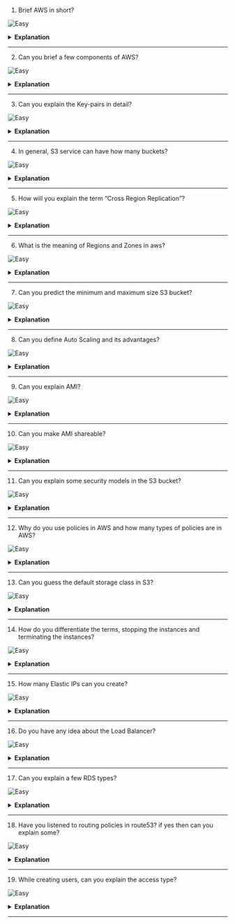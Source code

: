 1. Brief AWS in short?

![Easy](https://github.com/revaturelabs/interviewquestions/blob/dev/ComplexityTags/simple%20(2).svg)

<details>
<summary> <b>Explanation</b> </summary>

<blockquote>

- AWS stands for Amazon Web Services. It is an Amazon product which is used to manage distributed IT infrastructure.
 It provides different services such as 
    - infrastructure as a service
    - platform as a service
    - software as a service.



</blockquote>

</details>

------


2. Can you brief a few components of AWS?

![Easy](https://github.com/revaturelabs/interviewquestions/blob/dev/ComplexityTags/simple%20(2).svg)

<details>
<summary> <b>Explanation</b> </summary>

<blockquote>

- Yes, a few components of AWS are:
	Simple Storage Service (S3) : S3 is a service of aws that stores files. 
	Elastic Compute Cloud: Elastic Compute Cloud is a web service that provides resizable compute capacity in the cloud. 
	Elastic Beans Talk: It provides services to deploy a different application which is available in different platforms or languages like java, nodejs etc..


</blockquote>

</details>

------


3. Can you explain the Key-pairs in detail?

![Easy](https://github.com/revaturelabs/interviewquestions/blob/dev/ComplexityTags/simple%20(2).svg)

<details>
<summary> <b>Explanation</b> </summary>

<blockquote>

- AWS uses public key cryptography to encrypt and decrypt the login information. In public key cryptography, the public key is used to encrypt the information on the receiver's side, a private key is used to decrypt the information. The combination of a public key and the private key is known as a key-pairs. Key pairs allow you to access the instances securely.


</blockquote>

</details>

------


4. In general, S3 service can have how many buckets?

![Easy](https://github.com/revaturelabs/interviewquestions/blob/dev/ComplexityTags/simple%20(2).svg)

<details>
<summary> <b>Explanation</b> </summary>

<blockquote>

- By default, you can create up to 100 buckets.


</blockquote>

</details>

------


5. How will you explain the term “Cross Region Replication”?

![Easy](https://github.com/revaturelabs/interviewquestions/blob/dev/ComplexityTags/simple%20(2).svg)

<details>
<summary> <b>Explanation</b> </summary>

<blockquote>

- Cross Region Replication is a service available in aws that enables to replicate of the data from one bucket to another bucket which could be in the same or different region. It provides asynchronous copying of objects, i.e., objects are not copied immediately. 


</blockquote>

</details>

------


6. What is the meaning of Regions and Zones in aws?

![Easy](https://github.com/revaturelabs/interviewquestions/blob/dev/ComplexityTags/simple%20(2).svg)

<details>
<summary> <b>Explanation</b> </summary>

<blockquote>

- Regions: A region is a geographical area which consists of 2 or more availability zones. A region is a collection of data centres which are completely isolated from other regions.
- Availability zones: An Availability zone is a data centre that can be somewhere in the country or city. Data centres can have multiple servers, switches, firewalls, and load balancing. The things through which you can interact with the cloud reside inside the Datacenter.
 

</blockquote>

</details>

------


7. Can you predict the minimum and maximum size S3 bucket?

![Easy](https://github.com/revaturelabs/interviewquestions/blob/dev/ComplexityTags/simple%20(2).svg)

<details>
<summary> <b>Explanation</b> </summary>

<blockquote>

- The minimum size of an object that you can store in S3 is 0 bytes and the maximum size of an object that you can store in S3 is 5 TB.
 
 
</blockquote>

</details>

------


8. Can you define Auto Scaling and its advantages?

![Easy](https://github.com/revaturelabs/interviewquestions/blob/dev/ComplexityTags/simple%20(2).svg)

<details>
<summary> <b>Explanation</b> </summary>

<blockquote>

- Auto Scaling is a feature in AWS that automatically scales the capacity to maintain steady and predictable performance. 

Advantages of Auto Scaling
- 	Setup Scaling Quickly
It sets the target utilization levels of multiple resources in a single interface. You can see the average utilization level of multiple resources in the same console, i.e., you do not have to move to a different console.
- 	Make Smart Scaling Decisions
It makes the scaling plans that automate how different resources respond to the changes. It optimizes availability and cost. It automatically creates the scaling policies and sets the targets based on your preference. It also monitors your application and automatically adds or removes the capacity based on the requirements.
- 	Automatically maintain performance
Auto Scaling automatically optimizes the application performance and availability even when the workloads are unpredictable. It continuously monitors your application to maintain the desired performance level. When demand rises, then Auto Scaling automatically scales the resources.

 
</blockquote>

</details>

------


9. Can you explain AMI?

![Easy](https://github.com/revaturelabs/interviewquestions/blob/dev/ComplexityTags/simple%20(2).svg)

<details>
<summary> <b>Explanation</b> </summary>

<blockquote>

- AMI stands for Amazon Machine Image. It is a virtual image used to create a virtual machine within an EC2 instance.

 
</blockquote>

</details>

------


10. Can you make AMI shareable?

![Easy](https://github.com/revaturelabs/interviewquestions/blob/dev/ComplexityTags/simple%20(2).svg)

<details>
<summary> <b>Explanation</b> </summary>

<blockquote>

- Yes, an AMI can be shared.

 
</blockquote>

</details>

------


11. Can you explain some security models in the S3 bucket?

![Easy](https://github.com/revaturelabs/interviewquestions/blob/dev/ComplexityTags/simple%20(2).svg)

<details>
<summary> <b>Explanation</b> </summary>

<blockquote>

- S3 bucket can be secured in two ways:
-	ACL (Access Control List)
ACL is used to manage the access of resources to buckets and objects. An object of each bucket is associated with ACL. It defines which AWS accounts have granted access and the type of access. When a user sends the request for a resource, then its corresponding ACL will be checked to verify whether the user has granted access to the resource or not. When you create a bucket, then Amazon S3 creates a default ACL which provides full control over the AWS resources.
-	Bucket Policies
Bucket policies are only applied to S3 buckets. Bucket policies define what actions are allowed or denied. Bucket policies are attached to the bucket, not to an S3 object but the permissions defined in the bucket policy are applied to all the objects in the S3 bucket.


</blockquote>

</details>

------


12. Why do you use policies in AWS and how many types of policies are in AWS?

![Easy](https://github.com/revaturelabs/interviewquestions/blob/dev/ComplexityTags/simple%20(2).svg)

<details>
<summary> <b>Explanation</b> </summary>

<blockquote>

- The policy is an object which is associated with a resource that defines the permissions. AWS evaluate these policies when the user makes a request. Permissions in the policy determine whether to allow or deny an action. Policies are stored in the form of JSON documents.

AWS supports six types of policies:
- 	Identity-based policies
-	Resource-based policies
-	Permissions boundaries
-	Organizations SCPs
-	Access Control Lists
-	Session policies


</blockquote>

</details>

------


13. Can you guess the default storage class in S3?

![Easy](https://github.com/revaturelabs/interviewquestions/blob/dev/ComplexityTags/simple%20(2).svg)

<details>
<summary> <b>Explanation</b> </summary>

<blockquote>

- The default storage class is Standard Frequently Accessed.


</blockquote>

</details>

------


14. How do you differentiate the terms, stopping the instances and terminating the instances?

![Easy](https://github.com/revaturelabs/interviewquestions/blob/dev/ComplexityTags/simple%20(2).svg)

<details>
<summary> <b>Explanation</b> </summary>

<blockquote>

- Stopping: You can stop an EC2 instance and stopping an instance means shutting down the instance. Its corresponding EBS volume is still attached to an EC2 instance, so you can restart the instance as well.

- Terminating: You can also terminate the EC2 instance and terminating an instance means you are removing the instance from your AWS account. When you terminate an instance, then its corresponding EBS is also removed. Due to this reason, you cannot restart the EC2 instance.


</blockquote>

</details>

------


15. How many Elastic IPs can you create?

![Easy](https://github.com/revaturelabs/interviewquestions/blob/dev/ComplexityTags/simple%20(2).svg)

<details>
<summary> <b>Explanation</b> </summary>

<blockquote>

- 5 elastic IP addresses that you can create per AWS account per region.


</blockquote>

</details>

------


16. Do you have any idea about the Load Balancer?

![Easy](https://github.com/revaturelabs/interviewquestions/blob/dev/ComplexityTags/simple%20(2).svg)

<details>
<summary> <b>Explanation</b> </summary>

<blockquote>

- A load Balancer is a virtual machine that balances your web application load which could be Http or Https traffic that you are getting in. It balances a load of multiple servers so that no web server gets overwhelmed.


</blockquote>

</details>

------


17. Can you explain a few RDS types?

![Easy](https://github.com/revaturelabs/interviewquestions/blob/dev/ComplexityTags/simple%20(2).svg)

<details>
<summary> <b>Explanation</b> </summary>

<blockquote>

- Yes, few are here:
    -	Amazon Aurora
    -	Postgre SQL
    -	MySQL
    -	MariaDB
    -	Oracle
    -	SQL Server


</blockquote>

</details>

------


18. Have you listened to routing policies in route53?  if yes then can you explain some?

![Easy](https://github.com/revaturelabs/interviewquestions/blob/dev/ComplexityTags/simple%20(2).svg)

<details>
<summary> <b>Explanation</b> </summary>

<blockquote>

- Yes, a few are given below:
    -	Simple Routing Policy
Simple Routing Policy is a simple round-robin policy which is applied to a single resource doing the function for the domain, for example, the web server is sending the content to a website where the web server is a single resource.

    - 	Weighted Routing Policy
A weighted Routing Policy allows you to route the traffic to different resources in specified proportions. For example, 75% in one server, and 25% in another server. Weights can be assigned in the range of 0 to 255. Weight Routing policy is applied when there are multiple resources accessing the same function. For example, web servers accessing the same website. Each web server will be given a unique weight number.

    - 	Latency-based Routing Policy
Latent-based Routing Policy allows Route53 to respond to the DNS query at which the data centre gives the lowest latency.

    -	Failover Routing Policy
    -	Geolocation Routing Policy etc.


</blockquote>

</details>

------


19. While creating users, can you explain the access type?

![Easy](https://github.com/revaturelabs/interviewquestions/blob/dev/ComplexityTags/simple%20(2).svg)

<details>
<summary> <b>Explanation</b> </summary>

<blockquote>

- There are two types of access:
    - 	Console Access
If the user wants to use the Console Access, a user needs to create a password to login into an AWS account.

    - 	Programmatic access
If you use the Programmatic access, an IAM user needs to make API calls. An API call can be made by using the AWS CLI. To use the AWS CLI, you need to create an access key ID and secret access key.

</blockquote>

</details>

------

